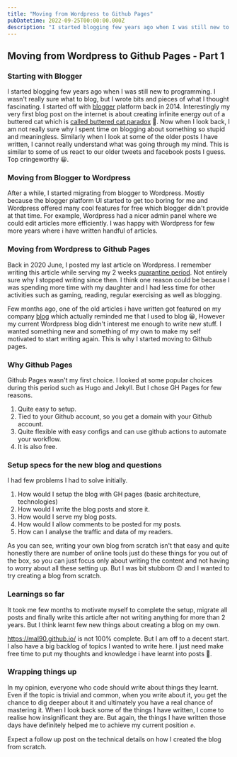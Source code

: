 ```yaml
---
title: "Moving from Wordpress to Github Pages"
pubDatetime: 2022-09-25T00:00:00.000Z
description: "I started blogging few years ago when I was still new to programming."
---
```


## Moving from Wordpress to Github Pages - Part 1

### Starting with Blogger
I started blogging few years ago when I was still new to programming. I wasn't really sure what to blog, but I wrote bits and pieces of what I thought fascinating. I started off with [blogger](https://lazydevguy.blogspot.com/) platform back in 2014. Interestingly my very first blog post on the internet is about creating infinite energy out of a buttered cat which is [called buttered cat paradox](http://en.wikipedia.org/wiki/Buttered_cat_paradox) 🙈. Now when I look back, I am not really sure why I spent time on blogging about something so stupid and meaningless. Similarly when I look at some of the older posts I have written, I cannot really understand what was going through my mind. This is similar to some of us react to our older tweets and facebook posts I guess. Top cringeworthy 😀.

### Moving from Blogger to Wordpress
After a while, I started migrating from blogger to Wordpress. Mostly because the blogger platform UI started to get too boring for me and Wordpress offered many cool features for free which blogger didn't provide at that time. For example, Wordpress had a nicer admin panel where we could edit articles more efficiently. I was happy with Wordpress for few more years where i have written handful of articles.

### Moving from Wordpress to Github Pages
Back in 2020 June, I posted my last article on Wordpress. I remember writing this article while serving my 2 weeks [quarantine period](https://www.instagram.com/p/CBFRXnCjSvzsC7xx9iiky9FXD_8hsXVlh3BeHc0/). Not entirely sure why I stopped writing since then. I think one reason could be because I was spending more time with my daughter and I had less time for other activities such as gaming, reading, regular exercising as well as blogging.

Few months ago, one of the old articles i have written got featured on my company [blog](https://loyalty.dev/posts/lessons-ive-learnt-as-a-code-reviewer) which actually reminded me that I used to blog 😀, However my current Wordpress blog didn't interest me enough to write new stuff. I wanted something new and something of my own to make my self motivated to start writing again. This is why I started moving to Github pages.

### Why Github Pages
Github Pages wasn't my first choice. I looked at some popular choices during this period such as Hugo and Jekyll. But I chose GH Pages for few reasons.
1. Quite easy to setup.
2. Tied to your Github account, so you get a domain with your Github account.
3. Quite flexible with easy configs and can use github actions to automate your workflow.
4. It is also free.

### Setup specs for the new blog and questions
I had few problems I had to solve initially.
1. How would I setup the blog with GH pages (basic architecture, technologies)
2. How would I write the blog posts and store it.
3. How would I serve my blog posts.
4. How would I allow comments to be posted for my posts.
5. How can I analyse the traffic and data of my readers.

As you can see, writing your own blog from scratch isn't that easy and quite honestly there are number of online tools just do these things for you out of the box, so you can just focus only about writing the content and not having to worry about all these setting up. But I was bit stubborn 🙃 and I wanted to try creating a blog from scratch.

### Learnings so far
It took me few months to motivate myself to complete the setup, migrate all posts and finally write this article after not writing anything for more than 2 years. But I think learnt few new things about creating a blog on my own.

https://mal90.github.io/ is not 100% complete. But I am off to a decent start. I also have a big backlog of topics I wanted to write here. I just need make free time to put my thoughts and knowledge i have learnt into posts 🤞.

### Wrapping things up

In my opinion, everyone who code should write about things they learnt. Even if the topic is trivial and common, when you write about it, you get the chance to dig deeper about it and ultimately you have a real chance of mastering it. When I look back some of the things I have written, I come to realise how insignificant they are. But again, the things I have written those days have definitely helped me to achieve my current position ✊.

Expect a follow up post on the technical details on how I created the blog from scratch. 